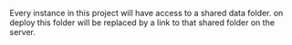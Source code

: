 Every instance in this project will have access to a shared data folder. on deploy this folder will be replaced by a link to that shared folder on the server. 